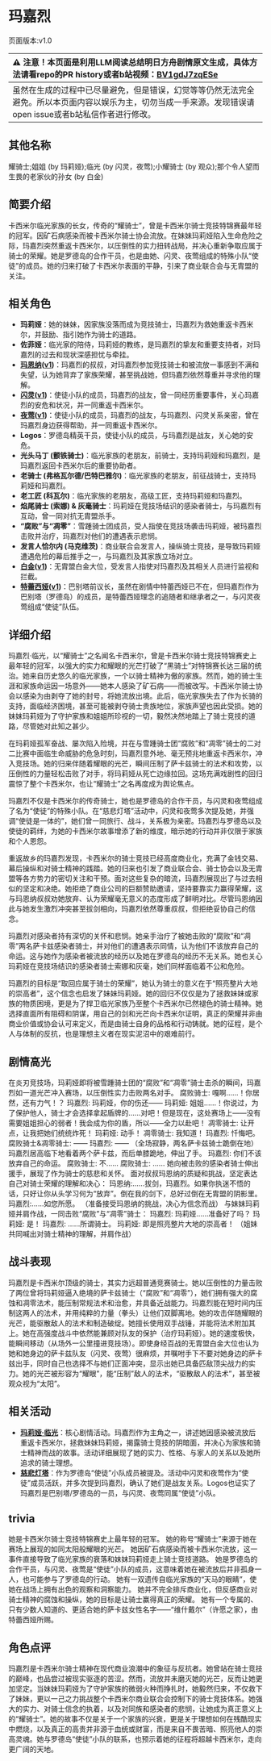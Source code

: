 # 玛嘉烈
页面版本:v1.0
 

| :warning: 注意！本页面是利用LLM阅读总结明日方舟剧情原文生成，具体方法请看repo的PR history或者b站视频：[BV1gdJ7zqESe](https://www.bilibili.com/video/BV1gdJ7zqESe/)         |
|:----------------------------|
| 虽然在生成的过程中已尽量避免，但是错误，幻觉等等仍然无法完全避免。所以本页面内容以娱乐为主，切勿当成一手来源。发现错误请open issue或者b站私信作者进行修改。|



## 其他名称
耀骑士;姐姐 (by 玛莉娅);临光 (by 闪灵，夜莺);小耀骑士 (by 观众);那个令人望而生畏的老家伙的孙女 (by 白金)
## 简要介绍
卡西米尔临光家族的长女，传奇的“耀骑士”，曾是卡西米尔骑士竞技特锦赛最年轻的冠军。因矿石病感染而被卡西米尔骑士协会流放。在妹妹玛莉娅陷入生命危险之际，玛嘉烈突然重返卡西米尔，以压倒性的实力扭转战局，并决心重新争取应属于骑士的荣耀。她是罗德岛的合作干员，也是由她、闪灵、夜莺组成的特殊小队“使徒”的成员。她的归来打破了卡西米尔表面的平静，引来了商业联合会与无胄盟的关注。
## 相关角色
-   **玛莉娅**：她的妹妹，因家族没落而成为竞技骑士，玛嘉烈为救她重返卡西米尔，并鼓励、指引她作为骑士的道路。
-   **佐菲娅**：临光家的陪侍，玛莉娅的教练，是玛嘉烈的挚友和重要支持者，对玛嘉烈的过去和现状深感担忧与牵挂。
-   **[玛恩纳](../char_v3/char_4064_mlynar.md)([v1](char_4064_mlynar.md))**：玛嘉烈的叔叔，对玛嘉烈参加竞技骑士和被流放一事感到不满和失望，认为她背弃了家族荣耀，甚至挑战她，但玛嘉烈依然尊重并寻求他的理解。
-   **[闪灵](../char_v3/char_147_shining.md)([v1](char_147_shining.md))**：使徒小队的成员，玛嘉烈的战友，曾一同经历重要事件，关心玛嘉烈的安危和状况，并一同重返卡西米尔。
-   **[夜莺](../char_v3/char_179_cgbird.md)([v1](char_179_cgbird.md))**：使徒小队的成员，玛嘉烈的战友，与玛嘉烈、闪灵关系亲密，曾在玛嘉烈身边获得帮助，并一同重返卡西米尔。
-   **Logos**：罗德岛精英干员，使徒小队的成员，与玛嘉烈是战友，关心她的安危。
-   **光头马丁 (颤铁骑士)**：临光家族的老朋友，前骑士，支持玛莉娅和玛嘉烈，是玛嘉烈返回卡西米尔后的重要协助者。
-   **老骑士 (弗格瓦尔德/巴特巴雅尔)**：临光家族的老朋友，前征战骑士，支持玛莉娅和玛嘉烈。
-   **老工匠 (科瓦尔)**：临光家族的老朋友，高级工匠，支持玛莉娅和玛嘉烈。
-   **焰尾骑士 (索娜) & 灰毫骑士**：玛莉娅在竞技场结识的感染者骑士，与玛嘉烈有互动，曾一同对抗无胄盟杀手。
-   **“腐败”与“凋零”**：雪踵骑士团成员，受人指使在竞技场袭击玛莉娅，被玛嘉烈击败并治疗，玛嘉烈对他们的遭遇表示悲悯。
-   **发言人恰尔内 (马克维茨)**：商业联合会发言人，操纵骑士竞技，是导致玛莉娅遭遇危险的幕后推手之一，与玛嘉烈及其家族立场对立。
-   **[白金](../char_v3/char_204_platnm.md)([v1](char_204_platnm.md))**：无胄盟白金大位，受发言人指使对玛嘉烈及其相关人员进行监视和拦截。
-   **[特蕾西娅](../char_v3/extended_char_te_lei_xi_ya.md)([v1](extended_char_te_lei_xi_ya.md))**：巴别塔前议长，虽然在剧情中特蕾西娅已不在，但玛嘉烈作为巴别塔（罗德岛）的成员，是特蕾西娅理念的追随者和继承者之一，与闪灵夜莺组成“使徒”队伍。
## 详细介绍
玛嘉烈·临光，以“耀骑士”之名闻名卡西米尔，曾是卡西米尔骑士竞技特锦赛史上最年轻的冠军，以强大的实力和耀眼的光芒打破了“黑骑士”对特锦赛长达三届的统治。她来自历史悠久的临光家族，一个以骑士精神为傲的家族。然而，她的骑士生涯和家族命运因一场意外——她本人感染了矿石病——而被改写。卡西米尔骑士协会以感染为由剥夺了她的封号，将她流放出境。此后，临光家族失去了作为长骑的支持，面临经济困境，甚至可能被剥夺骑士贵族地位，家族声望也因此受损。她的妹妹玛莉娅为了守护家族和姐姐所珍视的一切，毅然决然地踏上了骑士竞技的道路，尽管她对此知之甚少。

在玛莉娅孤军奋战、屡次陷入险境，并在与雪踵骑士团“腐败”和“凋零”骑士的二对二比赛中面临生命威胁的危急时刻，玛嘉烈意外地、毫无预兆地重返卡西米尔，冲入竞技场。她的归来伴随着耀眼的光芒，瞬间压制了萨卡兹骑士的法术和攻势，以压倒性的力量轻松击败了对手，将玛莉娅从死亡边缘拉回。这场充满戏剧性的回归震惊了整个卡西米尔，也让“耀骑士”之名再度成为舆论焦点。

玛嘉烈不仅是卡西米尔的传奇骑士，她也是罗德岛的合作干员，与闪灵和夜莺组成了名为“使徒”的特殊小队。在“慈悲灯塔”活动中，闪灵和夜莺多次提及她，并强调“使徒是一体的”，她们曾一同旅行、战斗，关系极为亲密。玛嘉烈与罗德岛以及使徒的羁绊，为她的卡西米尔故事增添了新的维度，暗示她的行动并非仅限于家族和个人恩怨。

重返故乡的玛嘉烈发现，卡西米尔的骑士竞技已经高度商业化，充满了金钱交易、幕后操纵和对骑士精神的践踏。她的归来也引发了商业联合会、骑士协会以及无胄盟等各方势力的密切关注和干预。面对这些复杂的暗流，玛嘉烈展现出了与过去相似的坚定和决绝。她拒绝了商业公司的巨额赞助邀请，坚持要靠实力赢得荣耀，这与玛恩纳叔叔劝她放弃、认为荣耀毫无意义的态度形成了鲜明对比。尽管玛恩纳因此与她发生激烈冲突甚至拔剑相向，玛嘉烈依然尊重叔叔，但拒绝妥协自己的信念。

玛嘉烈对感染者持有深切的关怀和悲悯。她亲手治疗了被她击败的“腐败”和“凋零”两名萨卡兹感染者骑士，并对他们的遭遇表示同情，认为他们不该放弃自己的命运。这与她作为感染者被流放的经历以及她在罗德岛的经历不无关系。她也关心玛莉娅在竞技场结识的感染者骑士索娜和灰毫，她们同样面临着不公和危险。

玛嘉烈的目标是“取回应属于骑士的荣耀”，她认为骑士的意义在于“照亮整片大地的崇高者”，这个信念也启发了妹妹玛莉娅。她的回归不仅仅是为了拯救妹妹或家族的物质困境，更是为了捍卫临光家族乃至整个卡西米尔已然褪色的骑士精神。她选择直面所有阻碍和阴谋，用自己的剑和光芒向卡西米尔证明，真正的荣耀并非由商业价值或协会认可来定义，而是由骑士自身的品格和行动铸就。她的征程，是个人与体制的反抗，也是理想主义者在现实泥沼中的艰难前行。
## 剧情高光
在炎刃竞技场，玛莉娅即将被雪踵骑士团的“腐败”和“凋零”骑士击杀的瞬间，玛嘉烈如一道光芒冲入赛场，以压倒性实力击败两名对手。
腐败骑士: 嘎啊......！你居然，还有力气！？
玛嘉烈: 玛莉娅，你的伤还——
玛莉娅: 姐姐......！你说过，为了保护他人，骑士才会选择拿起盾牌的......对吧！但是现在，这处赛场上——没有需要姐姐担心的弱者！我会成为你的盾，所以——全力以赴吧！
凋零骑士: 让开点，让我把她们统统炸死！
玛莉娅: 动手！
凋零骑士: 我知道！
玛嘉烈: 忏悔吧。
腐败骑士&凋零骑士: ——
玛嘉烈: ——
（全场寂静，两名萨卡兹骑士跪倒在地）
玛嘉烈居高临下地看着两个萨卡兹，而后单膝跪地，伸出了手。
玛嘉烈: 你们不该放弃自己的命运。
腐败骑士: 不......
腐败骑士: ......
她向被击败的感染者骑士伸出援手，展现了作为骑士的慈悲和关怀。
面对叔叔玛恩纳的质疑和挑战，坚定表达自己对骑士荣耀的理解和决心：
玛恩纳:......拔剑，玛嘉烈。如果你执迷不悟的话，只好让你从头学习何为“放弃”。倒在我的剑下，总好过倒在无胄盟的阴影里。
玛嘉烈:......如您所愿。
（准备接受玛恩纳的挑战，决心为信念而战）
与妹妹玛莉娅并肩作战，一同击败“腐败”与“凋零”骑士：
玛嘉烈: 玛莉娅......准备好了吗？
玛莉娅: 是！
玛嘉烈: ......所谓骑士。
玛莉娅: 即是照亮整片大地的崇高者！
（姐妹共同喊出对骑士精神的理解，并肩作战）
## 战斗表现
玛嘉烈是卡西米尔顶级的骑士，其实力远超普通竞赛骑士。她以压倒性的力量击败了两位曾将玛莉娅逼入绝境的萨卡兹骑士（“腐败”和“凋零”），她们拥有强大的腐蚀和凋零法术，能压制常规法术和治愈，并具备近战能力。玛嘉烈能在短时间内压制这两人的法术，并用纯粹的力量（拳头）让他们双脚离地。她的攻击伴随耀眼的光芒，能驱散敌人的法术和制造破绽。她擅长使用双手战锤，并能将法术附加其上。她在高强度战斗中依然能兼顾对队友的保护（治疗玛莉娅）。她的速度极快，能瞬间移动（从场外一公里撞进竞技场）。即使身经百战的无胄盟白金大位也认为她和她身边的萨卡兹队友（闪灵、夜莺）很麻烦，并嘱咐手下不要对她身边的萨卡兹出手，同时自己也选择不与她们正面冲突，显示出她已具备匹敌顶尖战力的实力。她的光芒被形容为“耀眼”，能“压制”敌人的法术，“驱散敌人的法术”，甚至被观众视为“太阳”。
## 相关活动
-   **[玛莉娅·临光](../stories/act13d5.md)**：核心剧情活动。玛嘉烈作为主角之一，讲述她因感染被流放后重返卡西米尔，拯救妹妹玛莉娅，揭露骑士竞技的阴暗面，并决心为家族和骑士精神而战的故事。活动详细展现了她的实力、性格、与家人的关系以及她所追求的骑士理想。
-   **[慈悲灯塔](../stories/main_14.md)**：作为罗德岛“使徒”小队成员被提及。活动中闪灵和夜莺作为“使徒”成员活跃，并多次提到玛嘉烈，确认了她们是战友关系。Logos也证实了玛嘉烈是巴别塔/罗德岛的一员，与闪灵、夜莺同属“使徒”小队。
## trivia
她是卡西米尔骑士竞技特锦赛史上最年轻的冠军。
她的称号“耀骑士”来源于她在赛场上展现的如同太阳般耀眼的光芒。
她因矿石病感染而被卡西米尔流放，这一事件直接导致了临光家族的衰落和妹妹玛莉娅走上骑士竞技道路。
她是罗德岛的合作干员，与闪灵、夜莺是“使徒”小队的成员，这意味着她在被流放后并非孤身一人，也可能参与了罗德岛的行动。
她有一双遗传自临光家族的“天马的眼睛”，使她在战场上拥有出色的观察和洞察能力。
她并不完全排斥商业化，但反感商业对骑士精神的腐蚀和操纵，她的目标是让骑士赢得真正的荣耀。
她有一个专属的、只有少数人知道的、更适合她的萨卡兹女性名字——“维什戴尔”（许愿之家），由特蕾西娅所赐。
## 角色点评
玛嘉烈是卡西米尔骑士精神在现代商业浪潮中的象征与反抗者。她曾站在骑士竞技的巅峰，也品尝过被现实驱逐的苦涩。然而，流放并未磨灭她的光芒，反而让她更加坚定。当妹妹玛莉娅为了守护家族的微弱火种而挣扎时，她毅然归来，不仅救下了妹妹，更以一己之力挑战整个卡西米尔商业联合会控制下的骑士竞技体系。她强大的实力、对骑士信念的执着，以及对同族和感染者的悲悯，让她成为真正意义上的“耀骑士”。她的故事不仅是关于一个家族的兴衰，更是关于理想如何在残酷现实中燃烧，以及真正的高贵并非源于血统或财富，而是来自不畏苦暗、照亮他人的崇高灵魂。她与罗德岛“使徒”小队的联系，也预示着她的征程将超越卡西米尔，走向更广阔的天地。